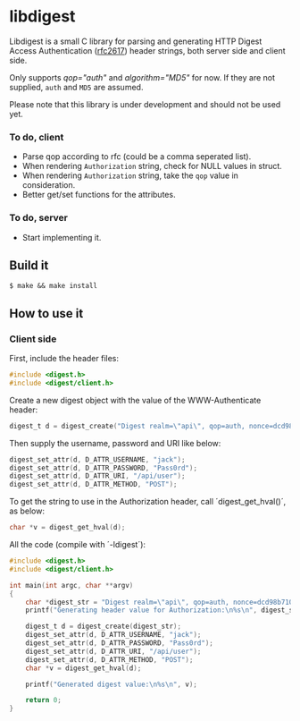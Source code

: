 libdigest
=========

Libdigest is a small C library for parsing and generating HTTP Digest Access
Authentication ([rfc2617](https://www.ietf.org/rfc/rfc2617.txt)) header
strings, both server side and client side.

Only supports *qop="auth"* and *algorithm="MD5"* for now. If they are not supplied,
`auth` and `MD5` are assumed.

Please note that this library is under development and should not be used yet.

### To do, client

  * Parse qop according to rfc (could be a comma seperated list).
  * When rendering `Authorization` string, check for NULL values in struct.
  * When rendering `Authorization` string, take the `qop` value in
    consideration.
  * Better get/set functions for the attributes.

### To do, server

  * Start implementing it.

Build it
--------

    $ make && make install

How to use it
-------------

### Client side

First, include the header files:

```C
#include <digest.h>
#include <digest/client.h>
```

Create a new digest object with the value of the WWW-Authenticate header:

```C
digest_t d = digest_create("Digest realm=\"api\", qop=auth, nonce=dcd98b7102dd2f0e8b11d0f600bfb0c093");
```

Then supply the username, password and URI like below:

```C
digest_set_attr(d, D_ATTR_USERNAME, "jack");
digest_set_attr(d, D_ATTR_PASSWORD, "Pass0rd");
digest_set_attr(d, D_ATTR_URI, "/api/user");
digest_set_attr(d, D_ATTR_METHOD, "POST");
```

To get the string to use in the Authorization header, call ´digest_get_hval()´, as below:

```C
char *v = digest_get_hval(d);
```

All the code (compile with ´-ldigest´):

```C
#include <digest.h>
#include <digest/client.h>

int main(int argc, char **argv)
{
	char *digest_str = "Digest realm=\"api\", qop=auth, nonce=dcd98b7102dd2f0e8b11d0f600bfb0c093";
	printf("Generating header value for Authorization:\n%s\n", digest_str);

	digest_t d = digest_create(digest_str);
	digest_set_attr(d, D_ATTR_USERNAME, "jack");
	digest_set_attr(d, D_ATTR_PASSWORD, "Pass0rd");
	digest_set_attr(d, D_ATTR_URI, "/api/user");
	digest_set_attr(d, D_ATTR_METHOD, "POST");
	char *v = digest_get_hval(d);

	printf("Generated digest value:\n%s\n", v);

	return 0;
}
```
